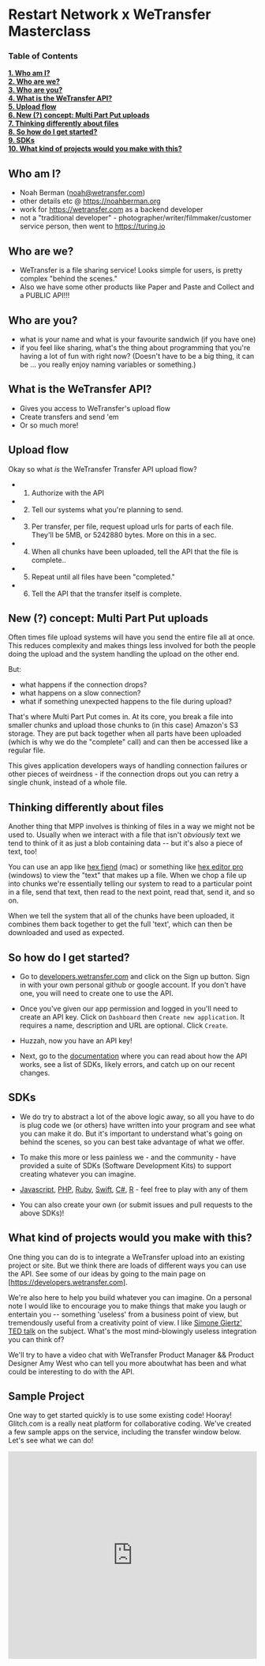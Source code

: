 # Restart Network x WeTransfer Masterclass

### Table of Contents
**[1. Who am I?](#who-am-i)**<br>
**[2. Who are we?](#who-are-we)**<br>
**[3. Who are you?](#who-are-you)**<br>
**[4. What is the WeTransfer API?](#what-is-the-wetransfer-api)**<br>
**[5. Upload flow](#upload-flow)**<br>
**[6. New (?) concept: Multi Part Put uploads](#new--concept-multi-part-put-uploads)**<br>
**[7. Thinking differently about files](#thinking-differently-about-files)**<br>
**[8. So how do I get started?](#so-how-do-i-get-started)**<br>
**[9. SDKs](#sdks)**<br>
**[10. What kind of projects would you make with this?](#what-kind-of-projects-would-you-make-with-this)**<br>

## Who am I?

- Noah Berman (noah@wetransfer.com)
- other details etc @ https://noahberman.org
- work for https://wetransfer.com as a backend developer
- not a "traditional developer" - photographer/writer/filmmaker/customer service person, then went to https://turing.io

## Who are we?

- WeTransfer is a file sharing service! Looks simple for users, is pretty complex "behind the scenes."
- Also we have some other products like Paper and Paste and Collect and a PUBLIC API!!!

## Who are you?

- what is your name and what is your favourite sandwich (if you have one)
- if you feel like sharing, what's the thing about programming that you're having a lot of fun with right now?
(Doesn't have to be a big thing, it can be ... you really enjoy naming variables or something.)

## What is the WeTransfer API?

- Gives you access to WeTransfer's upload flow
- Create transfers and send 'em
- Or so much more!

## Upload flow

Okay so what _is_ the WeTransfer Transfer API  upload flow?

- 1. Authorize with the API
- 2. Tell our systems what you're planning to send.
- 3. Per transfer, per file, request upload urls for parts of each file. They'll be 5MB, or 5242880 bytes.  More on this in a sec.
- 4. When all chunks have been uploaded, tell the API that the file is complete..
- 5. Repeat until all files have been "completed."
- 6. Tell the API that the transfer itself is complete.

## New (?) concept: Multi Part Put uploads

Often times file upload systems will have you send the entire file all at once. This reduces complexity and makes things less involved for both the people doing the upload and the system handling the upload on the other end.

But:

- what happens if the connection drops?
- what happens on a slow connection?
- what if something unexpected happens to the file during upload?

That's where Multi Part Put comes in. At its core, you break a file into smaller chunks and upload those chunks to (in this case) Amazon's S3 storage. They are put back together when all parts have been uploaded (which is why we do the "complete" call) and can then be accessed like a regular file.

This gives application developers ways of handling connection failures or other pieces of weirdness - if the connection drops out you can retry a single chunk, instead of a whole file.

## Thinking differently about files

Another thing that MPP involves is thinking of files in a way we might not be used to. Usually when we interact with a file that isn't _obviously_ text we tend to think of it as just a blob containing data -- but it's also a piece of text, too!

You can use an app like [hex fiend](https://ridiculousfish.com/hexfiend/) (mac) or something like [hex editor pro](https://www.microsoft.com/en-us/p/hex-editor-pro/9wzdncrdq8l3?activetab=pivot:overviewtab) (windows) to view the "text" that makes up a file. When we chop a file up into chunks we're essentially telling our system to read to a particular point in a file, send that text, then read to the next point, read that, send it, and so on.

When we tell the system that all of the chunks have been uploaded, it combines them back together to get the full 'text', which can then be downloaded and used as expected.

## So how do I get started?

- Go to [developers.wetransfer.com](https://developers.wetransfer.com) and click on the Sign up button. Sign in with your own personal github or google account. If you don't have one, you will need to create one to use the API.

- Once you've given our app permission and logged in you'll need to create an API key. Click on `Dashboard` then `Create new application`. It requires a name, description and URL are optional. Click `Create`.

- Huzzah, now you have an API key!

- Next, go to the [documentation](https://developers.wetransfer.com/documentation) where you can read about how the API works, see a list of SDKs, likely errors, and catch up on our recent changes.

## SDKs

- We do try to abstract a lot of the above logic away, so all you have to do is plug code we (or others) have written into your program and see what you can make it do. But it's important to understand what's going on behind the scenes, so you can best take advantage of what we offer.

- To make this more or less painless we - and the community - have provided a suite of SDKs (Software Development Kits) to support creating whatever you can imagine.

- [Javascript](https://github.com/WeTransfer/wt-js-sdk), [PHP](https://github.com/arkaitzgarro/wetransfer-php-sdk), [Ruby](https://github.com/WeTransfer/wetransfer_ruby_sdk), [Swift](https://github.com/WeTransfer/WeTransfer-Swift-SDK), [C#](https://github.com/Steffens-Bridgemate/WeTransfer-C-wrapper/), [R](https://github.com/tfaber/wetransfeR) - feel free to play with any of them

- You can also create your own (or submit issues and pull requests to the above SDKs)!

## What kind of projects would you make with this?

One thing you can do is to integrate a WeTransfer upload into an existing project or site. But we think there are loads of different ways you can use the API. See some of our ideas by going to the main page on [https://developers.wetransfer.com].

We're also here to help you build whatever you can imagine. On a personal note I would like to encourage you to make things that make you laugh or entertain you -- something 'useless' from a business point of view, but tremendously useful from a creativity point of view. I like [Simone Giertz' TED talk](https://www.youtube.com/watch?v=c0bsKc4tiuY) on the subject. What's the most mind-blowingly useless integration you can think of?

We'll try to have a video chat with WeTransfer Product Manager && Product Designer Amy West who can tell you more aboutwhat has been and what could be interesting to do with the API.

## Sample Project

One way to get started quickly is to use some existing code! Hooray! Glitch.com is a really neat platform for collaborative coding. We've created a few sample apps on the service, including the transfer window below. Let's see what we can do!

<div class="glitch-embed-wrap" style="height: 420px; width: 100%;">
  <iframe
    allow="geolocation; microphone; camera; midi; encrypted-media"
    src="https://glitch.com/embed/#!/embed/transfer-example?path=server.js"
    alt="transfer-example on Glitch"
    style="height: 100%; width: 100%; border: 0;">
  </iframe>
</div>
